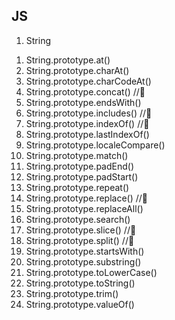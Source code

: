 ## JS

1. String

1) String.prototype.at()
2) String.prototype.charAt()
3) String.prototype.charCodeAt()
4) String.prototype.concat() //🔂
5) String.prototype.endsWith()
6) String.prototype.includes() //🔂
7) String.prototype.indexOf() //🔂
8) String.prototype.lastIndexOf()
9) String.prototype.localeCompare()
10) String.prototype.match()
11) String.prototype.padEnd()
12) String.prototype.padStart()
13) String.prototype.repeat()
14) String.prototype.replace() //🔂
15) String.prototype.replaceAll()
16) String.prototype.search()
17) String.prototype.slice() //🔂
18) String.prototype.split() //🔂
19) String.prototype.startsWith()
20) String.prototype.substring()
21) String.prototype.toLowerCase()
22) String.prototype.toString()
23) String.prototype.trim()
24) String.prototype.valueOf()
